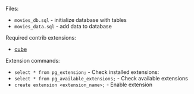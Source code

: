 Files:
- `movies_db.sql` - initialize database with tables
- `movies_data.sql` - add data to database

Required contrib extensions:
- [cube](https://www.postgresql.org/docs/current/cube.html)

Extension commands:
- `select * from pg_extension;` - Check installed extensions:
- `select * from pg_available_extensions;` - Check available extensions
- `create extension <extension_name>;` - Enable extension

